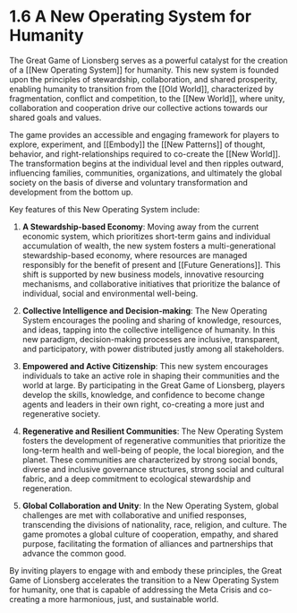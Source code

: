 # 1.6 A New Operating System for Humanity

The Great Game of Lionsberg serves as a powerful catalyst for the creation of a [[New Operating System]] for humanity. This new system is founded upon the principles of stewardship, collaboration, and shared prosperity, enabling humanity to transition from the [[Old World]], characterized by fragmentation, conflict and competition, to the [[New World]], where unity, collaboration and cooperation drive our collective actions towards our shared goals and values. 

The game provides an accessible and engaging framework for players to explore, experiment, and [[Embody]] the [[New Patterns]] of thought, behavior, and right-relationships required to co-create the [[New World]]. The transformation begins at the individual level and then ripples outward, influencing families, communities, organizations, and ultimately the global society on the basis of diverse and voluntary transformation and development from the bottom up. 

Key features of this New Operating System include:

1.  **A Stewardship-based Economy**: Moving away from the current economic system, which prioritizes short-term gains and individual accumulation of wealth, the new system fosters a multi-generational stewardship-based economy, where resources are managed responsibly for the benefit of present and [[Future Generations]].  This shift is supported by new business models, innovative resourcing mechanisms, and collaborative initiatives that prioritize the balance of individual, social and environmental well-being.
    
2.  **Collective Intelligence and Decision-making**: The New Operating System encourages the pooling and sharing of knowledge, resources, and ideas, tapping into the collective intelligence of humanity. In this new paradigm, decision-making processes are inclusive, transparent, and participatory, with power distributed justly among all stakeholders.
    
3.  **Empowered and Active Citizenship**: This new system encourages individuals to take an active role in shaping their communities and the world at large. By participating in the Great Game of Lionsberg, players develop the skills, knowledge, and confidence to become change agents and leaders in their own right, co-creating a more just and regenerative society.
    
4.  **Regenerative and Resilient Communities**: The New Operating System fosters the development of regenerative communities that prioritize the long-term health and well-being of people, the local bioregion, and the planet. These communities are characterized by strong social bonds, diverse and inclusive governance structures, strong social and cultural fabric, and a deep commitment to ecological stewardship and regeneration.
    
5.  **Global Collaboration and Unity**: In the New Operating System, global challenges are met with collaborative and unified responses, transcending the divisions of nationality, race, religion, and culture. The game promotes a global culture of cooperation, empathy, and shared purpose, facilitating the formation of alliances and partnerships that advance the common good.
    

By inviting players to engage with and embody these principles, the Great Game of Lionsberg accelerates the transition to a New Operating System for humanity, one that is capable of addressing the Meta Crisis and co-creating a more harmonious, just, and sustainable world.